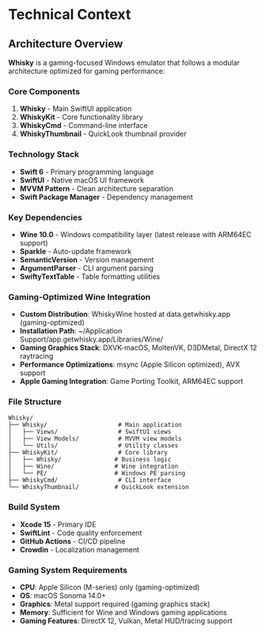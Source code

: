 # Technical Context

## Architecture Overview
**Whisky** is a gaming-focused Windows emulator that follows a modular architecture optimized for gaming performance:

### Core Components
1. **Whisky** - Main SwiftUI application
2. **WhiskyKit** - Core functionality library
3. **WhiskyCmd** - Command-line interface
4. **WhiskyThumbnail** - QuickLook thumbnail provider

### Technology Stack
- **Swift 6** - Primary programming language
- **SwiftUI** - Native macOS UI framework
- **MVVM Pattern** - Clean architecture separation
- **Swift Package Manager** - Dependency management

### Key Dependencies
- **Wine 10.0** - Windows compatibility layer (latest release with ARM64EC support)
- **Sparkle** - Auto-update framework
- **SemanticVersion** - Version management
- **ArgumentParser** - CLI argument parsing
- **SwiftyTextTable** - Table formatting utilities

### Gaming-Optimized Wine Integration
- **Custom Distribution**: WhiskyWine hosted at data.getwhisky.app (gaming-optimized)
- **Installation Path**: ~/Application Support/app.getwhisky.app/Libraries/Wine/
- **Gaming Graphics Stack**: DXVK-macOS, MoltenVK, D3DMetal, DirectX 12 raytracing
- **Performance Optimizations**: msync (Apple Silicon optimized), AVX support
- **Apple Gaming Integration**: Game Porting Toolkit, ARM64EC support

### File Structure
```
Whisky/
├── Whisky/                    # Main application
│   ├── Views/                 # SwiftUI views
│   ├── View Models/           # MVVM view models
│   └── Utils/                 # Utility classes
├── WhiskyKit/                 # Core library
│   ├── Whisky/               # Business logic
│   ├── Wine/                 # Wine integration
│   └── PE/                   # Windows PE parsing
├── WhiskyCmd/                 # CLI interface
└── WhiskyThumbnail/          # QuickLook extension
```

### Build System
- **Xcode 15** - Primary IDE
- **SwiftLint** - Code quality enforcement
- **GitHub Actions** - CI/CD pipeline
- **Crowdin** - Localization management

### Gaming System Requirements
- **CPU**: Apple Silicon (M-series) only (gaming-optimized)
- **OS**: macOS Sonoma 14.0+
- **Graphics**: Metal support required (gaming graphics stack)
- **Memory**: Sufficient for Wine and Windows gaming applications
- **Gaming Features**: DirectX 12, Vulkan, Metal HUD/tracing support